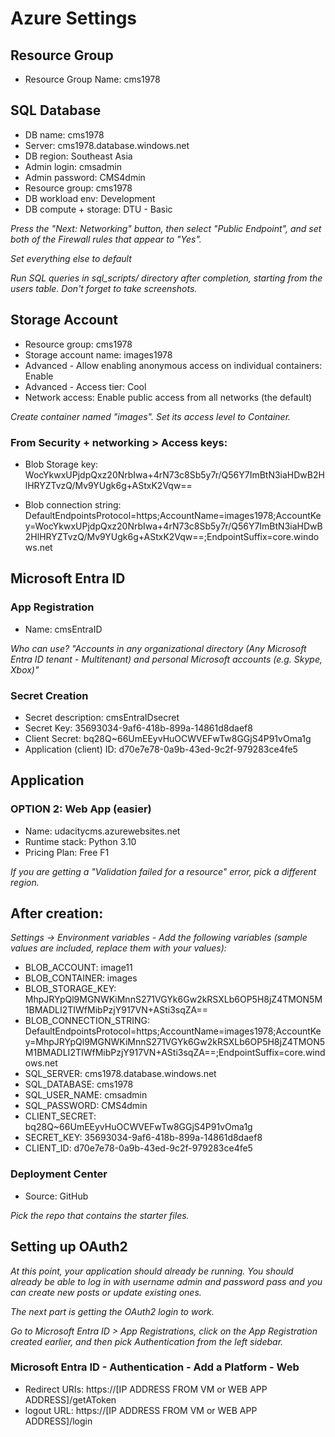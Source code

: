 # Azure Settings
## Resource Group
- Resource Group Name: cms1978
## SQL Database
- DB name: cms1978
- Server: cms1978.database.windows.net
- DB region: Southeast Asia 
- Admin login: cmsadmin
- Admin password: CMS4dmin
- Resource group: cms1978
- DB workload env: Development
- DB compute + storage: DTU - Basic

*Press the "Next: Networking" button, then select "Public Endpoint", and set both of the Firewall rules that appear to "Yes".*

*Set everything else to default*

*Run SQL queries in sql_scripts/ directory after completion, starting from the users table. Don't forget to take screenshots.*

## Storage Account
- Resource group: cms1978
- Storage account name: images1978
- Advanced - Allow enabling anonymous access on individual containers: Enable
- Advanced - Access tier: Cool
- Network access: Enable public access from all networks (the default)

*Create container named "images". Set its access level to Container.*

### From Security + networking > Access keys:

- Blob Storage key: WocYkwxUPjdpQxz20NrbIwa+4rN73c8Sb5y7r/Q56Y7ImBtN3iaHDwB2HlHRYZTvzQ/Mv9YUgk6g+AStxK2Vqw==

- Blob connection string: DefaultEndpointsProtocol=https;AccountName=images1978;AccountKey=WocYkwxUPjdpQxz20NrbIwa+4rN73c8Sb5y7r/Q56Y7ImBtN3iaHDwB2HlHRYZTvzQ/Mv9YUgk6g+AStxK2Vqw==;EndpointSuffix=core.windows.net
## Microsoft Entra ID
### App Registration
- Name: cmsEntraID

*Who can use? "Accounts in any organizational directory (Any Microsoft Entra ID tenant - Multitenant) and personal Microsoft accounts (e.g. Skype, Xbox)"*

### Secret Creation
- Secret description: cmsEntraIDsecret
- Secret Key: 35693034-9af6-418b-899a-14861d8daef8
- Client Secret: bq28Q~66UmEEyvHuOCWVEFwTw8GGjS4P91vOma1g
- Application (client) ID: d70e7e78-0a9b-43ed-9c2f-979283ce4fe5

## Application
### OPTION 2: Web App (easier)

- Name: udacitycms.azurewebsites.net
- Runtime stack: Python 3.10
- Pricing Plan: Free F1

*If you are getting a "Validation failed for a resource" error, pick a different region.*

## After creation:

*Settings -> Environment variables - Add the following variables (sample values are included, replace them with your values):*
- BLOB_ACCOUNT: image11
- BLOB_CONTAINER: images
- BLOB_STORAGE_KEY: MhpJRYpQl9MGNWKiMnnS271VGYk6Gw2kRSXLb6OP5H8jZ4TMON5M1BMADLI2TIWfMibPzjY917VN+ASti3sqZA==
- BLOB_CONNECTION_STRING: DefaultEndpointsProtocol=https;AccountName=images1978;AccountKey=MhpJRYpQl9MGNWKiMnnS271VGYk6Gw2kRSXLb6OP5H8jZ4TMON5M1BMADLI2TIWfMibPzjY917VN+ASti3sqZA==;EndpointSuffix=core.windows.net
- SQL_SERVER: cms1978.database.windows.net
- SQL_DATABASE: cms1978
- SQL_USER_NAME: cmsadmin
- SQL_PASSWORD: CMS4dmin
- CLIENT_SECRET: bq28Q~66UmEEyvHuOCWVEFwTw8GGjS4P91vOma1g
- SECRET_KEY: 35693034-9af6-418b-899a-14861d8daef8
- CLIENT_ID: d70e7e78-0a9b-43ed-9c2f-979283ce4fe5

### Deployment Center

- Source: GitHub

*Pick the repo that contains the starter files.*

## Setting up OAuth2
*At this point, your application should already be running. You should already be able to log in with username admin and password pass and you can create new posts or update existing ones.*

*The next part is getting the OAuth2 login to work.*

*Go to Microsoft Entra ID > App Registrations, click on the App Registration created earlier, and then pick Authentication from the left sidebar.*

### Microsoft Entra ID - Authentication - Add a Platform - Web

- Redirect URIs: https://[IP ADDRESS FROM VM or WEB APP ADDRESS]/getAToken
- logout URL: https://[IP ADDRESS FROM VM or WEB APP ADDRESS]/login
